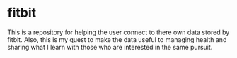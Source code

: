 # fitbit

This is a repository for helping the user connect to there own data stored by fitbit.  Also, this is my quest to make the data useful to managing health and sharing what I learn with those who are interested in the same pursuit.
